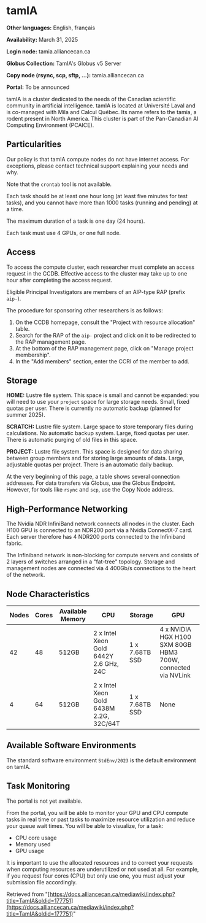 # tamIA

**Other languages:** English, français

**Availability:** March 31, 2025

**Login node:** tamia.alliancecan.ca

**Globus Collection:** TamIA's Globus v5 Server

**Copy node (rsync, scp, sftp, ...):** tamia.alliancecan.ca

**Portal:** To be announced

tamIA is a cluster dedicated to the needs of the Canadian scientific community in artificial intelligence. tamIA is located at Université Laval and is co-managed with Mila and Calcul Québec. Its name refers to the tamia, a rodent present in North America. This cluster is part of the Pan-Canadian AI Computing Environment (PCAICE).


## Particularities

Our policy is that tamIA compute nodes do not have internet access. For exceptions, please contact technical support explaining your needs and why.

Note that the `crontab` tool is not available.

Each task should be at least one hour long (at least five minutes for test tasks), and you cannot have more than 1000 tasks (running and pending) at a time.

The maximum duration of a task is one day (24 hours).

Each task must use 4 GPUs, or one full node.


## Access

To access the compute cluster, each researcher must complete an access request in the CCDB.  Effective access to the cluster may take up to one hour after completing the access request.

Eligible Principal Investigators are members of an AIP-type RAP (prefix `aip-`).

The procedure for sponsoring other researchers is as follows:

1. On the CCDB homepage, consult the "Project with resource allocation" table.
2. Search for the RAP of the `aip-` project and click on it to be redirected to the RAP management page.
3. At the bottom of the RAP management page, click on "Manage project membership".
4. In the "Add members" section, enter the CCRI of the member to add.


## Storage

**HOME:** Lustre file system. This space is small and cannot be expanded: you will need to use your `project` space for large storage needs. Small, fixed quotas per user. There is currently no automatic backup (planned for summer 2025).

**SCRATCH:** Lustre file system. Large space to store temporary files during calculations. No automatic backup system. Large, fixed quotas per user. There is automatic purging of old files in this space.

**PROJECT:** Lustre file system. This space is designed for data sharing between group members and for storing large amounts of data. Large, adjustable quotas per project. There is an automatic daily backup.

At the very beginning of this page, a table shows several connection addresses. For data transfers via Globus, use the Globus Endpoint. However, for tools like `rsync` and `scp`, use the Copy Node address.


## High-Performance Networking

The Nvidia NDR InfiniBand network connects all nodes in the cluster. Each H100 GPU is connected to an NDR200 port via a Nvidia ConnectX-7 card. Each server therefore has 4 NDR200 ports connected to the Infiniband fabric.

The Infiniband network is non-blocking for compute servers and consists of 2 layers of switches arranged in a "fat-tree" topology. Storage and management nodes are connected via 4 400Gb/s connections to the heart of the network.


## Node Characteristics

| Nodes | Cores | Available Memory | CPU                                         | Storage     | GPU                                                                     |
|-------|-------|-----------------|---------------------------------------------|-------------|--------------------------------------------------------------------------|
| 42    | 48    | 512GB           | 2 x Intel Xeon Gold 6442Y 2.6 GHz, 24C     | 1 x 7.68TB SSD | 4 x NVIDIA HGX H100 SXM 80GB HBM3 700W, connected via NVLink             |
| 4     | 64    | 512GB           | 2 x Intel Xeon Gold 6438M 2.2G, 32C/64T | 1 x 7.68TB SSD | None                                                                      |


## Available Software Environments

The standard software environment `StdEnv/2023` is the default environment on tamIA.


## Task Monitoring

The portal is not yet available.

From the portal, you will be able to monitor your GPU and CPU compute tasks in real time or past tasks to maximize resource utilization and reduce your queue wait times.  You will be able to visualize, for a task:

* CPU core usage
* Memory used
* GPU usage

It is important to use the allocated resources and to correct your requests when computing resources are underutilized or not used at all. For example, if you request four cores (CPU) but only use one, you must adjust your submission file accordingly.

Retrieved from "[https://docs.alliancecan.ca/mediawiki/index.php?title=TamIA&oldid=177751](https://docs.alliancecan.ca/mediawiki/index.php?title=TamIA&oldid=177751)"

